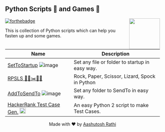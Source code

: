 ## Python Scripts 📜 and Games 🎲
[<img src="https://image.flaticon.com/icons/svg/180/180867.svg" align="right" width="100">](https://aashutoshrathi.github.io/Python-Scripts-and-Games/)
[![forthebadge](https://forthebadge.com/images/badges/made-with-python.svg)](https://forthebadge.com)

This is collection of Python scripts which can help you fasten up and some games.

Name | Description
-------------------- | -------------
[SetToStartup](SetToStartup) ![image](https://image.ibb.co/hZ8iZk/windows_1.png) | Set any file or folder to startup in easy way. |
[RPSLS  🗿📝✂️🦎🖖](RPSLS) | Rock, Paper, Scissor, Lizard, Spock in Python |
[AddToSendTo](AddToSendTo) ![image](https://image.ibb.co/hZ8iZk/windows_1.png) | Set any folder to SendTo in easy way. |
[HackerRank Test Case Gen.](https://github.com/aashutoshrathi/HackerRank-Test-Case-Generator) <img src="https://brandfolder.com/hackerrank/logo/hackerrank-primary-logo.png" width="20"/> | An easy Python 2 script to make Test Cases. |



<p align="center"> Made with ❤ by <a href="https://github.com/aashutoshrathi">Aashutosh Rathi</a></p>
